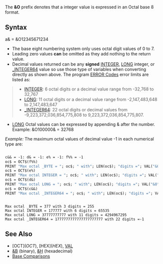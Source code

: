 The **&O** prefix denotes that a integer value is expressed in an Octal base 8 format.

## Syntax
 a& = &O12345671234

* The base eight numbering system only uses octal digit values of 0 to 7.
* Leading zero values **can** be omitted as they add nothing to the return value.
* Decimal values returned can be any **signed** [INTEGER](INTEGER), [LONG](LONG) integer, or [_INTEGER64](_INTEGER64) value so use those type of variables when converting directly as shown above. The program [ERROR Codes](ERROR-Codes) error limits are listed as:
> * [INTEGER](INTEGER): 6 octal digits or a decimal value range from -32,768 to 32,767
> * [LONG](LONG): 11 octal digits or a decimal value range from -2,147,483,648 to 2,147,483,647
> * [_INTEGER64](_INTEGER64): 22 octal digits or decimal values from -9,223,372,036,854,775,808 to 9,223,372,036,854,775,807.
* [LONG](LONG) Octal values can be expressed by appending & after the number. Example: &O100000& = 32768

*Example:* The maximum octal values of decimal value  -1 in each numerical type are:

```vb

c&& = -1: d& = -1: e% = -1: f%% = -1
oc$ = OCT$(f%%)
PRINT "Max octal _BYTE = "; oc$; " with"; LEN(oc$); "digits ="; VAL("&O" + oc$)
oc$ = OCT$(e%)
PRINT "Max octal INTEGER = "; oc$; " with"; LEN(oc$); "digits ="; VAL("&O" + oc$)
oc$ = OCT$(d&)
PRINT "Max octal LONG = "; oc$; " with"; LEN(oc$); "digits ="; VAL("&O" + oc$)
oc$ = OCT$(c&&)
PRINT "Max octal _INTEGER64 = "; oc$; " with"; LEN(oc$); "digits ="; VAL("&O" + oc$)

```

```text

Max octal _BYTE = 377 with 3 digits = 255
Max octal INTEGER = 177777 with 6 digits = 65535
Max octal LONG = 37777777777 with 11 digits = 4294967295
Max octal _INTEGER64 = 1777777777777777777777 with 22 digits =-1

```

## See Also

* [OCT$](OCT$), [HEX$](HEX$), [VAL](VAL)
* [&B](&B) (binary), [&H](&H) (hexadecimal)
* [Base Comparisons](Base-Comparisons)
